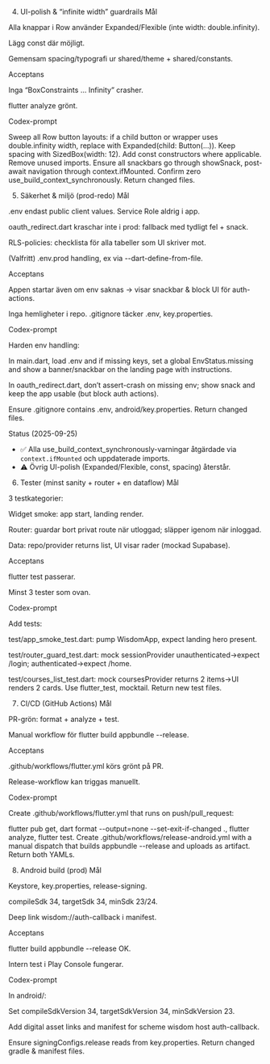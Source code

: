 4) UI-polish & “infinite width” guardrails
Mål

Alla knappar i Row använder Expanded/Flexible (inte width: double.infinity).

Lägg const där möjligt.

Gemensam spacing/typografi ur shared/theme + shared/constants.

Acceptans

Inga “BoxConstraints … Infinity” crasher.

flutter analyze grönt.

Codex-prompt

Sweep all Row button layouts: if a child button or wrapper uses double.infinity width, replace with Expanded(child: Button(...)). Keep spacing with SizedBox(width: 12).
Add const constructors where applicable.
Remove unused imports.
Ensure all snackbars go through showSnack, post-await navigation through context.ifMounted.
Confirm zero use_build_context_synchronously.
Return changed files.

5) Säkerhet & miljö (prod-redo)
Mål

.env endast public client values. Service Role aldrig i app.

oauth_redirect.dart kraschar inte i prod: fallback med tydligt fel + snack.

RLS-policies: checklista för alla tabeller som UI skriver mot.

(Valfritt) .env.prod handling, ex via --dart-define-from-file.

Acceptans

Appen startar även om env saknas → visar snackbar & block UI för auth-actions.

Inga hemligheter i repo. .gitignore täcker .env, key.properties.

Codex-prompt

Harden env handling:

In main.dart, load .env and if missing keys, set a global EnvStatus.missing and show a banner/snackbar on the landing page with instructions.

In oauth_redirect.dart, don’t assert-crash on missing env; show snack and keep the app usable (but block auth actions).

Ensure .gitignore contains .env, android/key.properties.
Return changed files.

Status (2025-09-25)
- ✅ Alla use_build_context_synchronously-varningar åtgärdade via `context.ifMounted` och uppdaterade imports.
- ⚠️ Övrig UI-polish (Expanded/Flexible, const, spacing) återstår.

6) Tester (minst sanity + router + en dataflow)
Mål

3 testkategorier:

Widget smoke: app start, landing render.

Router: guardar bort privat route när utloggad; släpper igenom när inloggad.

Data: repo/provider returns list, UI visar rader (mockad Supabase).

Acceptans

flutter test passerar.

Minst 3 tester som ovan.

Codex-prompt

Add tests:

test/app_smoke_test.dart: pump WisdomApp, expect landing hero present.

test/router_guard_test.dart: mock sessionProvider unauthenticated→expect /login; authenticated→expect /home.

test/courses_list_test.dart: mock coursesProvider returns 2 items→UI renders 2 cards.
Use flutter_test, mocktail.
Return new test files.

7) CI/CD (GitHub Actions)
Mål

PR-grön: format + analyze + test.

Manual workflow för flutter build appbundle --release.

Acceptans

.github/workflows/flutter.yml körs grönt på PR.

Release-workflow kan triggas manuellt.

Codex-prompt

Create .github/workflows/flutter.yml that runs on push/pull_request:

flutter pub get, dart format --output=none --set-exit-if-changed ., flutter analyze, flutter test.
Create .github/workflows/release-android.yml with a manual dispatch that builds appbundle --release and uploads as artifact.
Return both YAMLs.

8) Android build (prod)
Mål

Keystore, key.properties, release-signing.

compileSdk 34, targetSdk 34, minSdk 23/24.

Deep link wisdom://auth-callback i manifest.

Acceptans

flutter build appbundle --release OK.

Intern test i Play Console fungerar.

Codex-prompt

In android/:

Set compileSdkVersion 34, targetSdkVersion 34, minSdkVersion 23.

Add digital asset links and manifest <intent-filter> for scheme wisdom host auth-callback.

Ensure signingConfigs.release reads from key.properties.
Return changed gradle & manifest files.
